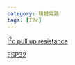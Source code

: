 ```yaml
---
category: 積體電路 
tags: [I2c]
---
```



[I<sup>2</sup>c pull up resistance](https://hkdickyko.github.io/%E7%A9%8D%E9%AB%94%E9%9B%BB%E8%B7%AF/I2C-pull-up-resistance)

[ESP32](https://hkdickyko.github.io/%E7%A9%8D%E9%AB%94%E9%9B%BB%E8%B7%AF/%E7%B7%A8%E7%A8%8B/ESP32)